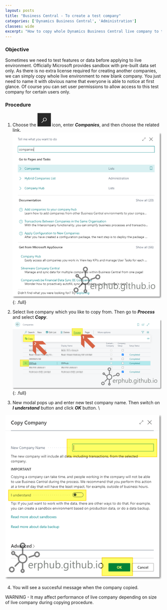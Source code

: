 ```yaml
---
layout: posts
title: "Business Central - To create a test company"
categories: ['Dynamics Business Central', 'Administration']
classes: wide
excerpt: "How to copy whole Dynamics Business Central live company to test company including data for testing purpose."
---
```


### Objective
Sometimes we need to test features or data before applying to live environment. Officially Microsoft provides sandbox with pre-built data set only. As there is no extra license required for creating another companies, we can simply copy whole live environment to new blank company. You just need to name it with obvious name that everyone is able to notice at first glance. Of course you can set user permissions to allow access to this test company for certain users only.
### Procedure
1. Choose the ![Alt](/assets/images/icon_search.png "Search Icon") icon, enter ***Companies***, and then choose the related link.
![full](/assets/images/bc_create_company_01.png "Business Central - Copying Company"){: .full}

2. Select live company which you like to copy from. Then go to ***Process*** and select ***Copy***.
![full](/assets/images/bc_create_company_02.png "Business Central - Copying Company"){: .full}

3. New modal pops up and enter new test company name. Then switch on ***I understand*** button and click ***OK*** button. \
<img src="/assets/images/bc_create_company_03.png" alt="Business Central - Copying Company">

4. You will see a succesful message when the company copied.

<div class="notice--warning">WARNING - It may affect performance of live company depending on size of live company during copying procedure.</div>